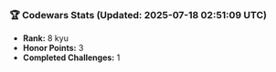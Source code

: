 ### 🏆 Codewars Stats (Updated: 2025-07-18 02:51:09 UTC)

- **Rank:** 8 kyu
- **Honor Points:** 3
- **Completed Challenges:** 1
